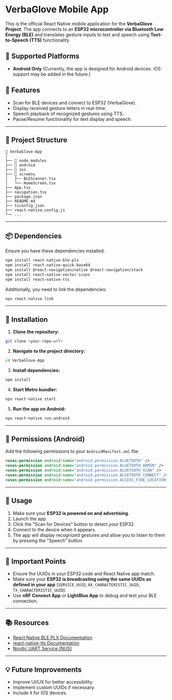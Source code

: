 # VerbaGlove Mobile App

This is the official React Native mobile application for the **VerbaGlove Project**. The app connects to an **ESP32 microcontroller via Bluetooth Low Energy (BLE)** and translates gesture inputs to text and speech using **Text-to-Speech (TTS)** functionality.

## 📌 Supported Platforms
- **Android Only** (Currently, the app is designed for Android devices. iOS support may be added in the future.)

## 📌 Features
- Scan for BLE devices and connect to ESP32 (VerbaGlove).
- Display received gesture letters in real-time.
- Speech playback of recognized gestures using TTS.
- Pause/Resume functionality for text display and speech.

---

## 📁 Project Structure
```
📂 VerbaGlove-App
│
├── 📁 node_modules
├── 📁 android
├── 📁 ios
├── 📁 screens
│   ├── BLEScanner.tsx
│   └── HomeScreen.tsx
├── App.tsx
├── navigation.tsx
├── package.json
├── README.md
├── tsconfig.json
├── react-native.config.js
└── ...
```

---

## 📦 Dependencies
Ensure you have these dependencies installed:

```bash
npm install react-native-ble-plx
npm install react-native-quick-base64
npm install @react-navigation/native @react-navigation/stack
npm install react-native-vector-icons
npm install react-native-tts
```

Additionally, you need to link the dependencies:
```bash
npx react-native link
```

---

## 🔧 Installation
1. **Clone the repository:**
```bash
git clone <your-repo-url>
```

2. **Navigate to the project directory:**
```bash
cd VerbaGlove-App
```

3. **Install dependencies:**
```bash
npm install
```

4. **Start Metro bundler:**
```bash
npx react-native start
```

5. **Run the app on Android:**
```bash
npx react-native run-android
```

---

## 📲 Permissions (Android)
Add the following permissions to your `AndroidManifest.xml` file:
```xml
<uses-permission android:name="android.permission.BLUETOOTH" />
<uses-permission android:name="android.permission.BLUETOOTH_ADMIN" />
<uses-permission android:name="android.permission.BLUETOOTH_SCAN" />
<uses-permission android:name="android.permission.BLUETOOTH_CONNECT" />
<uses-permission android:name="android.permission.ACCESS_FINE_LOCATION" />
```

---

## 🚀 Usage
1. Make sure your **ESP32 is powered on and advertising**.
2. Launch the app.
3. Click the "Scan for Devices" button to detect your ESP32.
4. Connect to the device when it appears.
5. The app will display recognized gestures and allow you to listen to them by pressing the "Speech" button.

---

## 🔑 Important Points
- Ensure the UUIDs in your ESP32 code and React Native app match.
- Make sure your **ESP32 is broadcasting using the same UUIDs as defined in your app** (`SERVICE_UUID`, `RX_CHARACTERISTIC_UUID`, `TX_CHARACTERISTIC_UUID`).
- Use **nRF Connect App** or **LightBlue App** to debug and test your BLE connection.

---

## 📚 Resources
- [React Native BLE PLX Documentation](https://github.com/dotintent/react-native-ble-plx)
- [react-native-tts Documentation](https://github.com/ak1394/react-native-tts)
- [Nordic UART Service (NUS)](https://infocenter.nordicsemi.com/index.jsp)

---

## 💡 Future Improvements
- Improve UI/UX for better accessibility.
- Implement custom UUIDs if necessary.
- Include it for IOS devices. 





